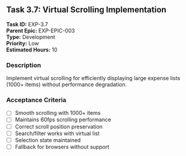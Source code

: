## Task 3.7: Virtual Scrolling Implementation

**Task ID:** EXP-3.7  
**Parent Epic:** EXP-EPIC-003  
**Type:** Development  
**Priority:** Low  
**Estimated Hours:** 10  

### Description
Implement virtual scrolling for efficiently displaying large expense lists (1000+ items) without performance degradation.

### Acceptance Criteria
- [ ] Smooth scrolling with 1000+ items
- [ ] Maintains 60fps scrolling performance
- [ ] Correct scroll position preservation
- [ ] Search/filter works with virtual list
- [ ] Selection state maintained
- [ ] Fallback for browsers without support
